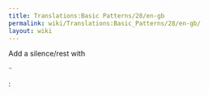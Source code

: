 ```yaml
---
title: Translations:Basic Patterns/28/en-gb
permalink: wiki/Translations:Basic_Patterns/28/en-gb/
layout: wiki
---
```


Add a silence/rest with

``` Haskell
~
```

:
